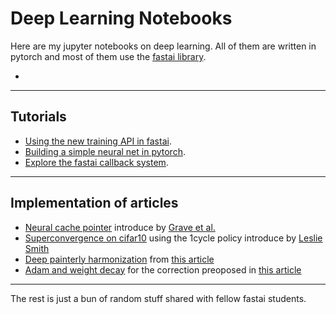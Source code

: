 # Deep Learning Notebooks

Here are my jupyter notebooks on deep learning. All of them are written in pytorch and most of them use the [fastai library](https://github.com/fastai/fastai).

* 

----
## Tutorials

* [Using the new training API in fastai](https://github.com/sgugger/Deep-Learning/blob/master/Understanding%20the%20new%20fastai%20API%20for%20scheduling%20training.ipynb).
* [Building a simple neural net in pytorch](https://github.com/sgugger/Deep-Learning/blob/master/First%20neural%20net%20in%20pytorch.ipynb).
* [Explore the fastai callback system](https://github.com/sgugger/Deep-Learning/blob/master/Using%20the%20callback%20system%20in%20fastai.ipynb).

----
## Implementation of articles

* [Neural cache pointer](https://github.com/sgugger/Deep-Learning/blob/master/Cache%20pointer.ipynb) introduce by [Grave et al.](https://arxiv.org/abs/1612.04426)
* [Superconvergence on cifar10](https://github.com/sgugger/Deep-Learning/blob/master/Cyclical%20LR%20and%20momentums.ipynb) using the 1cycle policy introduce by [Leslie Smith](https://arxiv.org/abs/1803.09820)
* [Deep painterly harmonization](https://github.com/sgugger/Deep-Learning/blob/master/DeepPainterlyHarmonization.ipynb) from [this article](https://arxiv.org/abs/1804.03189)
* [Adam and weight decay](https://github.com/sgugger/Deep-Learning/tree/master/Adam%20and%20weight%20decay) for the correction preoposed in [this article](https://arxiv.org/abs/1711.05101)

----
The rest is just a bun of random stuff shared with fellow fastai students.


